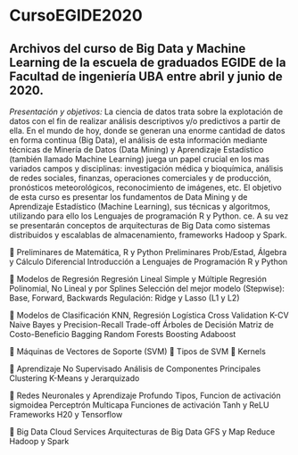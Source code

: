 # CursoEGIDE2020
Archivos del curso de Big Data y Machine Learning de la escuela de graduados EGIDE de la Facultad de ingeniería UBA entre abril y junio de 2020.
-------------------------------------------------------------------------------------------------------------
*Presentación y objetivos:*
La ciencia de datos trata sobre la explotación de datos con el fin de realizar análisis descriptivos y/o
predictivos a partir de ella. En el mundo de hoy, donde se generan una enorme cantidad de datos en forma
continua (Big Data), el análisis de esta información mediante técnicas de Minería de Datos (Data Mining) y
Aprendizaje Estadístico (también llamado Machine Learning) juega un papel crucial en los mas variados
campos y disciplinas: investigación médica y bioquímica, análisis de redes sociales, finanzas, operaciones
comerciales y de producción, pronósticos meteorológicos, reconocimiento de imágenes, etc.
El objetivo de esta curso es presentar los fundamentos de Data Mining y de Aprendizaje Estadístico
(Machine Learning), sus técnicas y algoritmos, utilizando para ello los Lenguajes de programación R y
Python. ce.
A su vez se presentarán conceptos de arquitecturas de Big Data como sistemas distribuidos y escalablas de
almacenamiento, frameworks Hadoop y Spark.

 Preliminares de Matemática, R y Python
 Preliminares Prob/Estad, Álgebra y Cálculo Diferencial
Introducción a Lenguajes de Programación R y Python

 Modelos de Regresión
Regresión Lineal Simple y Múltiple
Regresión Polinomial, No Lineal y por Splines
Selección del mejor modelo (Stepwise): Base, Forward, Backwards
Regulación: Ridge y Lasso (L1 y L2)

 Modelos de Clasificación
KNN, Regresión Logística
Cross Validation
K-CV
Naive Bayes y Precision-Recall Trade-off
Árboles de Decisión
Matriz de Costo-Beneficio
Bagging
Random Forests
Boosting
Adaboost

 Máquinas de Vectores de Soporte (SVM)
 Tipos de SVM
 Kernels

 Aprendizaje No Supervisado
Análisis de Componentes Principales
Clustering K-Means y Jerarquizado

 Redes Neuronales y Aprendizaje Profundo
Tipos, Funcion de activación sigmoidea
Perceptrón Multicapa
Funciones de activación Tanh y ReLU
Frameworks H20 y Tensorflow

 Big Data
Cloud Services
Arquitecturas de Big Data
GFS y Map Reduce
Hadoop y Spark
